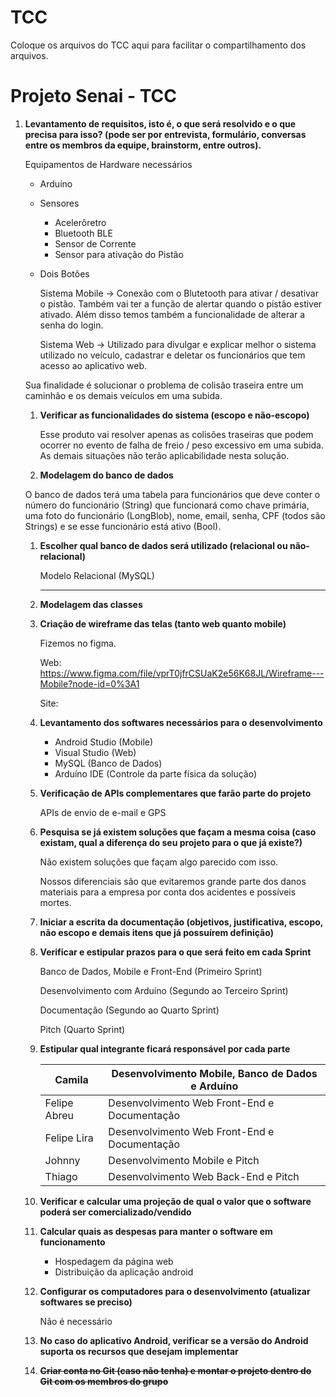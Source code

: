 # TCC
Coloque os arquivos do TCC aqui para facilitar o compartilhamento dos arquivos.
# Projeto Senai - TCC

1. **Levantamento de requisitos, isto é, o que será resolvido e o que precisa para isso? (pode ser por entrevista, formulário, conversas entre os membros da equipe, brainstorm, entre outros).**
    
    Equipamentos de Hardware necessários 
    
    - Arduíno
    - Sensores
        - Acelerôretro
        - Bluetooth BLE
        - Sensor de Corrente
        - Sensor para ativação do Pistão
    - Dois Botões
        
        
        Sistema Mobile → Conexão com o Blutetooth para ativar / desativar o pistão. Também vai ter a função de alertar quando o pistão estiver ativado. Além disso temos também a funcionalidade de alterar a senha do login. 
        
        Sistema Web → Utilizado para divulgar e explicar melhor o sistema utilizado no veículo, cadastrar e deletar os funcionários que tem acesso ao aplicativo web.
        
    
    Sua finalidade é solucionar o problema de colisão traseira entre um caminhão e os demais veículos em uma subida. 
    
    1. **Verificar as funcionalidades do sistema (escopo e não-escopo)**
        
        Esse produto vai resolver apenas as colisões traseiras que podem ocorrer no evento de falha de freio / peso excessivo em uma subida. As demais situações não terão aplicabilidade nesta solução.
        
    
    1. **Modelagem do banco de dados**
    
    O banco de dados terá uma tabela para funcionários que deve conter o número do funcionário (String) que funcionará como chave primária, uma foto do funcionário (LongBlob), nome, email, senha, CPF (todos são Strings) e se esse funcionário está ativo (Bool).
    
    1. **Escolher qual banco de dados será utilizado (relacional ou não-relacional)**
        
        Modelo Relacional (MySQL)
        ****
        
    2. **Modelagem das classes**
    
    1. **Criação de wireframe das telas (tanto web quanto mobile)**
    
        Fizemos no figma.
        
        Web: https://www.figma.com/file/vprT0jfrCSUaK2e56K68JL/Wireframe---Mobile?node-id=0%3A1
        
        Site: 
    
    1. **Levantamento dos softwares necessários para o desenvolvimento**
    
        - Android Studio (Mobile)
        - Visual Studio (Web)
        - MySQL (Banco de Dados)
        - Arduíno IDE (Controle da parte física da solução)
    
    1. **Verificação de APIs complementares que farão parte do projeto**
        
        APIs de envio de e-mail e GPS
        
    
    1. **Pesquisa se já existem soluções que façam a mesma coisa (caso existam, qual a diferença do seu projeto para o que já existe?)**
        
        Não existem soluções que façam algo parecido com isso.
        
        Nossos diferenciais são que evitaremos grande parte dos danos materiais para a empresa por conta dos acidentes e possíveis mortes. 
        
    2. **Iniciar a escrita da documentação (objetivos, justificativa, escopo, não escopo e demais itens que já possuírem definição)**
    
    1. **Verificar e estipular prazos para o que será feito em cada Sprint**
        
        Banco de Dados, Mobile e Front-End (Primeiro Sprint) 
                
        Desenvolvimento com Arduíno (Segundo ao Terceiro Sprint) 
        
        Documentação (Segundo ao Quarto Sprint) 
        
        Pitch (Quarto Sprint)
        
    2. **Estipular qual integrante ficará responsável por cada parte**
        
        
        | Camila | Desenvolvimento Mobile, Banco de Dados e Arduíno  |
        | --- | --- |
        | Felipe Abreu | Desenvolvimento Web Front-End  e Documentação |
        | Felipe Lira | Desenvolvimento Web Front-End e Documentação |
        | Johnny | Desenvolvimento Mobile e Pitch  |
        | Thiago  | Desenvolvimento Web Back-End e Pitch |
        
    3. **Verificar e calcular uma projeção de qual o valor que o software poderá ser comercializado/vendido**
    
    1. **Calcular quais as despesas para manter o software em funcionamento**
        - Hospedagem da página web
        - Distribuição da aplicação android
        
    2. **Configurar os computadores para o desenvolvimento (atualizar softwares se preciso)**
    
        Não é necessário
    
    1. **No caso do aplicativo Android, verificar se a versão do Android suporta os recursos que desejam implementar**
    
    1. **~~Criar conta no Git (caso não tenha) e montar o projeto dentro do Git com os membros do grupo~~**
